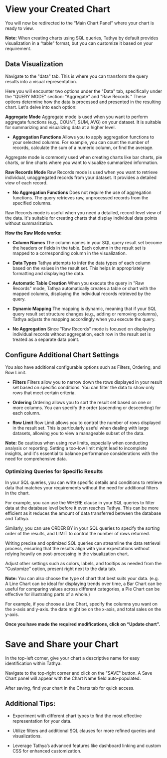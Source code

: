 # View your Created Chart

You will now be redirected to the “Main Chart Panel” where your chart is ready to view.

**Note:** When creating charts using SQL queries, Tathya by default provides visualization in a “table” format, but you can customize it based on your requirement.

## Data Visualization

Navigate to the "data" tab. This is where you can transform the query results into a visual representation.

Here you will encounter two options under the "Data" tab, specifically under the "QUERY MODE" section: "Aggregate" and "Raw Records." These options determine how the data is processed and presented in the resulting chart. Let's delve into each option:

**Aggregate Mode** Aggregate mode is used when you want to perform aggregate functions (e.g., COUNT, SUM, AVG) on your dataset. It is suitable for summarizing and visualizing data at a higher level.

- **Aggregation Functions** Allows you to apply aggregation functions to your selected columns. For example, you can count the number of records, calculate the sum of a numeric column, or find the average.
  
Aggregate mode is commonly used when creating charts like bar charts, pie charts, or line charts where you want to visualize summarized information.

**Raw Records Mode** Raw Records mode is used when you want to retrieve individual, unaggregated records from your dataset. It provides a detailed view of each record.

- **No Aggregation Functions** Does not require the use of aggregation functions. The query retrieves raw, unprocessed records from the specified columns.

Raw Records mode is useful when you need a detailed, record-level view of the data. It's suitable for creating charts that display individual data points without summarization.

**How the Raw Mode works:**

- **Column Names** The column names in your SQL query result set become the headers or fields in the table. Each column in the result set is mapped to a corresponding column in the visualization.
  
- **Data Types** Tathya attempts to infer the data types of each column based on the values in the result set. This helps in appropriately formatting and displaying the data.

- **Automatic Table Creation** When you execute the query in "Raw Records" mode, Tathya automatically creates a table or chart with the mapped columns, displaying the individual records retrieved by the query.

- **Dynamic Mapping** The mapping is dynamic, meaning that if your SQL query result set structure changes (e.g., adding or removing columns), Tathya adjusts the mapping accordingly when you execute the query.

- **No Aggregation** Since "Raw Records" mode is focused on displaying individual records without aggregation, each row in the result set is treated as a separate data point.

## Configure Additional Chart Settings

You also have additional configurable options such as Filters, Ordering, and Row Limit.

- **Filters** Filters allow you to narrow down the rows displayed in your result set based on specific conditions. You can filter the data to show only rows that meet certain criteria.

- **Ordering** Ordering allows you to sort the result set based on one or more columns. You can specify the order (ascending or descending) for each column.

- **Row Limit** Row Limit allows you to control the number of rows displayed in the result set. This is particularly useful when dealing with large datasets, allowing you to view a manageable subset of the data.

**Note:** Be cautious when using row limits, especially when conducting analysis or reporting. Setting a too-low limit might lead to incomplete insights, and it's essential to balance performance considerations with the need for comprehensive data.

### Optimizing Queries for Specific Results

In your SQL queries, you can write specific details and conditions to retrieve data that matches your requirements without the need for additional filters in the chart.

For example, you can use the WHERE clause in your SQL queries to filter data at the database level before it even reaches Tathya. This can be more efficient as it reduces the amount of data transferred between the database and Tathya.

Similarly, you can use ORDER BY in your SQL queries to specify the sorting order of the results, and LIMIT to control the number of rows returned.

Writing precise and optimized SQL queries can streamline the data retrieval process, ensuring that the results align with your expectations without relying heavily on post-processing in the visualization chart.

Adjust other settings such as colors, labels, and tooltips as needed from the “Customize” option, present right next to the data tab.

**Note:** You can also choose the type of chart that best suits your data. (e.g. A Line Chart can be ideal for displaying trends over time, a Bar Chart can be useful for comparing values across different categories, a Pie Chart can be effective for illustrating parts of a whole.)

For example, if you choose a Line Chart, specify the columns you want on the x-axis and y-axis. the date might be on the x-axis, and total sales on the y-axis.

**Once you have made the required modifications, click on “Update chart”.**

# Save and Share your Chart

In the top-left corner, give your chart a descriptive name for easy identification within Tathya.

Navigate to the top-right corner and click on the "SAVE" button. A Save Chart panel will appear with the Chart Name field auto-populated.

After saving, find your chart in the Charts tab for quick access.

## Additional Tips:

- Experiment with different chart types to find the most effective representation for your data.
  
- Utilize filters and additional SQL clauses for more refined queries and visualizations.

- Leverage Tathya’s advanced features like dashboard linking and custom CSS for enhanced customization.




